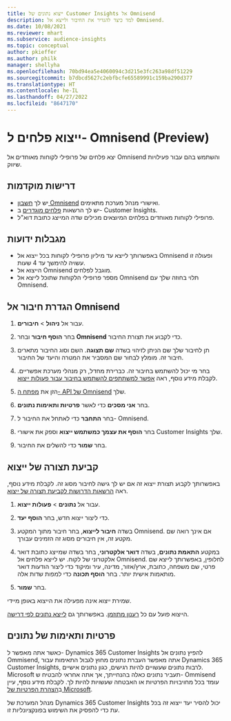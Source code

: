 ```yaml
---
title: ייצוא נתונים של Customer Insights אל Omnisend
description: למד כיצד להגדיר את החיבור ולייצא אל Omnisend.
ms.date: 10/08/2021
ms.reviewer: mhart
ms.subservice: audience-insights
ms.topic: conceptual
author: pkieffer
ms.author: philk
manager: shellyha
ms.openlocfilehash: 70bd94ea5e4060094c3d215e3fc263a98df51229
ms.sourcegitcommit: b7dbcd5627c2ebfbcfe65589991c159ba290d377
ms.translationtype: HT
ms.contentlocale: he-IL
ms.lasthandoff: 04/27/2022
ms.locfileid: "8647170"
---
```

# <a name="export-segments-to-omnisend-preview"></a>ייצוא פלחים ל- Omnisend ‏(Preview)

יצא פלחים של פרופילי לקוחות מאוחדים אל Omnisend והשתמש בהם עבור פעילויות שיווק.

## <a name="prerequisites"></a>דרישות מוקדמות

-   יש לך [חשבון Omnisend](https://www.omnisend.com/) ואישורי מנהל מערכת מתאימים.
-   יש לך הרשאות [פלחים מוגדרים](segments.md) ב- Customer Insights.
-   פרופילי לקוחות מאוחדים בפלחים המיוצאים מכילים שדה המייצג כתובת דוא"ל.

## <a name="known-limitations"></a>מגבלות ידועות

- באפשרותך לייצא עד מיליון פרופילי לקוחות בכל ייצוא אל Omnisend ופעולה זו עשויה להימשך עד 4 שעות.
- הייצוא אל Omnisend מוגבל לפלחים.
- מספר פרופילי הלקוחות שתוכל לייצא אל Omnisend תלוי בחוזה שלך עם Omnisend.

## <a name="set-up-connection-to-omnisend"></a>הגדרת חיבור אל Omnisend

1. עבור אל **ניהול** > **חיבורים**.

1. בחר **הוסף חיבור** ובחר **Omnisend** כדי לקבוע את תצורת החיבור.

1. תן לחיבור שלך שם הניתן לזיהוי בשדה **שם תצוגה**. השם וסוג החיבור מתארים חיבור זה. מומלץ לבחור שם המסביר את המטרה והיעד של החיבור.

1. בחר מי יכול להשתמש בחיבור זה. כברירת מחדל, רק מנהלי מערכת אפשריים. לקבלת מידע נוסף, ראה [אפשר למשתתפים להשתמש בחיבור עבור פעולות ייצוא](connections.md#allow-contributors-to-use-a-connection-for-exports).

1. הזן את [מפתח ה- API של Omnisend](https://support.omnisend.com/en/articles/1061890-generating-api-key) שלך.

1. בחר **אני מסכים** כדי לאשר **פרטיות ותאימות נתונים**.

1. בחר **התחבר** כדי לאתחל את החיבור ל- Omnisend.

1. בחר **הוסף את עצמך כמשתמש ייצוא** וספק את אישורי Customer Insights שלך.

1. בחר **שמור** כדי להשלים את החיבור.

## <a name="configure-an-export"></a>קביעת תצורה של ייצוא

באפשרותך לקבוע תצורת ייצוא זה אם יש לך גישה לחיבור מסוג זה. לקבלת מידע נוסף, ראה [הרשאות הדרושות לקביעת תצורה של ייצוא](export-destinations.md#set-up-a-new-export).

1. עבור אל **נתונים** > **פעולות ייצוא**.

1. כדי ליצור ייצוא חדש, בחר **הוסף יעד**.

1. בשדה **חיבור לייצוא**, בחר חיבור מתוך המקטע Omnisend. אם אינך רואה שם מקטע זה, אין חיבורים מסוג זה הזמינים עבורך.

1. במקטע **התאמת נתונים**, בשדה **דואר אלקטרוני**, בחר בשדה שמייצג כתובת דואר אלקטרוני של לקוח. יש לייצא פלחים אל Omnisend. לחלופין, באפשרותך לייצא שם פרטי, שם משפחה, כתובת, ארץ/אזור, מדינה, עיר ומיקוד כדי ליצור הודעות דואר מותאמות אישית יותר. בחר **הוסף תכונה** כדי למפות שדות אלה.

1. בחר **שמור**.

שמירת ייצוא אינה מפעילה את הייצוא באופן מיידי.

הייצוא פועל עם כל [רענון מתוזמן](system.md#schedule-tab). באפשרותך גם [לייצא נתונים לפי דרישה](export-destinations.md#run-exports-on-demand). 


## <a name="data-privacy-and-compliance"></a>פרטיות ותאימות של נתונים

כאשר אתה מאפשר ל- Dynamics 365 Customer Insights להפיץ נתונים אל Ommisend, אתה מאפשר העברת נתונים מחוץ לגבול התאימות עבור Dynamics 365 Customer Insights, לרבות נתונים שעשויים להיות רגישים, כגון נתונים אישיים. Microsoft תעביר נתונים כאלה בהנחייתך, אך אתה אחראי להבטיח ש- Ommisend עומד בכל מחויבויות הפרטיות או האבטחה שעשויות להיות לך. לקבלת מידע נוסף, עיין ב[הצהרת הפרטיות של Microsoft](https://go.microsoft.com/fwlink/?linkid=396732).

מנהל המערכת של Dynamics 365 Customer Insights יכול להסיר יעד ייצוא זה בכל עת כדי להפסיק את השימוש בפונקציונליות זו.
